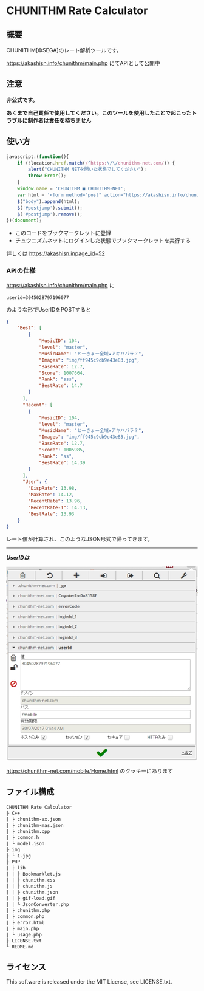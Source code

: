 # CHUNITHM Rate Calculator
## 概要
CHUNITHM[©SEGA]のレート解析ツールです。

https://akashisn.info/chunithm/main.php にてAPIとして公開中
## 注意
**非公式です。**

**あくまで自己責任で使用してください。このツールを使用したことで起こったトラブルに制作者は責任を持ちません**
## 使い方
```js
javascript:(function(){
    if (!location.href.match(/^https:\/\/chunithm-net.com/)) {
        alert("CHUNITHM NETを開いた状態でしてください");
        throw Error();
    }
    window.name = 'CHUNITHM ■ CHUNITHM-NET';
    var html = '<form method="post" action="https://akashisn.info/chunithm/chunithm.php" id="postjump" target=_brunk style="display: none;"><input type="hidden" name="userid" value="' + document.cookie + '" ></form>';
    $("body").append(html);
    $('#postjump').submit();
    $('#postjump').remove();
})(document);
```
- このコードをブックマークレットに登録
- チュウニズムネットにログインした状態でブックマークレットを実行する

詳しくは https://akashisn.inpage_id=52

### APIの仕様

https://akashisn.info/chunithm/main.php に

```
userid=3045028797196077
```
のような形でUserIDをPOSTすると
```json
{
    "Best": [
        {
            "MusicID": 104,
            "level": "master",
            "MusicName": "とーきょー全域★アキハバラ？",
            "Images": "img/ff945c9cb9e43e83.jpg",
            "BaseRate": 12.7,
            "Score": 1007664,
            "Rank": "sss",
            "BestRate": 14.7
        }
      ],
      "Recent": [
        {
            "MusicID": 104,
            "level": "master",
            "MusicName": "とーきょー全域★アキハバラ？",
            "Images": "img/ff945c9cb9e43e83.jpg",
            "BaseRate": 12.7,
            "Score": 1005985,
            "Rank": "ss",
            "BestRate": 14.39
        }
      ],
      "User": {
        "DispRate": 13.98,
        "MaxRate": 14.12,
        "RecentRate": 13.96,
        "RecentRate-1": 14.13,
        "BestRate": 13.93
    }
}
```
レート値が計算され、このようなJSON形式で帰ってきます。

***
***UserIDは***

![UserID](img/1.jpg)

https://chunithm-net.com/mobile/Home.html のクッキーにあります

## ファイル構成

```
CHUNITHM Rate Calculator
├ C++
| ├ chunithm-ex.json
| ├ chunithm-mas.json
| ├ chunithm.cpp
| ├ common.h
| └ model.json
├ img
├ └ 1.jpg
├ PHP
| ├ lib
| | ├ Bookmarklet.js
| | ├ chunithm.css
| | ├ chunithm.js
| | ├ chunithm.json
| | ├ gif-load.gif
| | └ JsonConverter.php
| ├ chunithm.php
| ├ common.php
| ├ error.html
| ├ main.php
| └ usage.php
├ LICENSE.txt
└ REDME.md
```

## ライセンス
This software is released under the MIT License, see LICENSE.txt.
